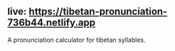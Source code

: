 ## live: https://tibetan-pronunciation-736b44.netlify.app
A pronunciation calculator for tibetan syllables.
